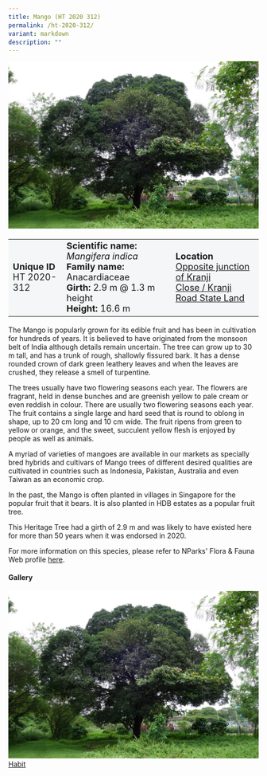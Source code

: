 ```yaml
---
title: Mango (HT 2020 312)
permalink: /ht-2020-312/
variant: markdown
description: ""
---
```

<div class="isomer-image-wrapper">
<img src="/images/Heritage_trees_photos/mangind_ht2021-285_habit.jpg">
</div><table style="minWidth: 100px; font-size: 18px; background: #F4F6F7">
<tbody><tr>
<td rowspan="1" colspan="1">
<strong>Unique ID</strong>
<br>HT 2020-312
</td>
<td rowspan="1" colspan="1">
	<strong>Scientific name:</strong> <em>Mangifera indica</em>
<br><strong>Family name: </strong>Anacardiaceae
<br><strong>Girth: </strong>2.9 m @ 1.3 m height
<br><strong>Height: </strong>16.6 m
</td>
<td rowspan="1" colspan="1">
<strong>Location</strong><a href="https://www.onemap.gov.sg/?lat=1.4295500000161219&amp;lng=103.75654999999134">
 <br>Opposite junction of Kranji<br>Close / Kranji Road State Land</a>
</td>
</tr>
</tbody>
</table>
<p>The Mango is popularly grown for its edible fruit and has been in cultivation for hundreds of years. It is believed to have originated from the monsoon belt of India although details remain uncertain. The tree can grow up to 30 m tall, and has a trunk of rough, shallowly fissured bark. It has a dense rounded crown of dark green leathery leaves and when the leaves are crushed, they release a smell of turpentine.</p>

<p>The trees usually have two flowering seasons each year. The flowers are fragrant, held in dense bunches and are greenish yellow to pale cream or even reddish in colour. There are usually two flowering seasons each year. The fruit contains a single large and hard seed that is round to oblong in shape, up to 20 cm long and 10 cm wide. The fruit ripens from green to yellow or orange, and the sweet, succulent yellow flesh is enjoyed by people as well as animals.</p>

<p>A myriad of varieties of mangoes are available in our markets as specially bred hybrids and cultivars of Mango trees of different desired qualities are cultivated in countries such as Indonesia, Pakistan, Australia and even Taiwan as an economic crop.</p>

<p>In the past, the Mango is often planted in villages in Singapore for the popular fruit that it bears. It is also planted in HDB estates as a popular fruit tree.</p>

<p>This Heritage Tree had a girth of 2.9 m and was likely to have existed here for more than 50 years when it was endorsed in 2020.</p>

<p>For more information on this species, please refer to NParks' Flora &amp; Fauna Web profile <a href="https://www.nparks.gov.sg/florafaunaweb/flora/3/0/3013">here</a>.</p>

<h4><b>Gallery</b></h4>
<div class="isomer-card-grid">
<a href="/images/Heritage_trees_photos/mangind_ht2021-285_habit.jpg" class="isomer-card">
<div class="isomer-card-image">
<div class="isomer-image-wrapper"><img src="/images/Heritage_trees_photos/mangind_ht2021-285_habit.jpg"></div></div>
<div class="isomer-card-body"><div class="isomer-card-title">Habit</div></div></a><p></p></div>